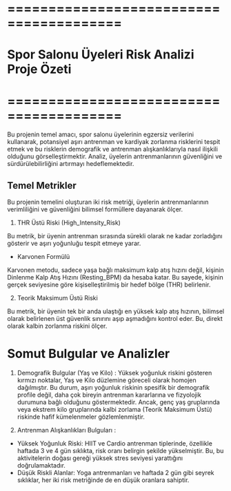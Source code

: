 # ========================================
# Spor Salonu Üyeleri Risk Analizi Proje Özeti
# ========================================
Bu projenin temel amacı, spor salonu üyelerinin egzersiz verilerini kullanarak, potansiyel aşırı antrenman ve kardiyak zorlanma risklerini tespit etmek ve bu risklerin demografik ve antrenman alışkanlıklarıyla nasıl ilişkili olduğunu görselleştirmektir. Analiz, üyelerin antrenmanlarının güvenliğini ve sürdürülebilirliğini artırmayı hedeflemektedir.

## Temel Metrikler
Bu projenin temelini oluşturan iki risk metriği, üyelerin antrenmanlarının verimliliğini ve güvenliğini bilimsel formüllere dayanarak ölçer.

1. THR Üstü Riski (High_Intensity_Risk)

Bu metrik, bir üyenin antrenman sırasında sürekli olarak ne kadar zorladığını gösterir ve aşırı yoğunluğu tespit etmeye yarar.

- Karvonen Formülü

Karvonen metodu, sadece yaşa bağlı maksimum kalp atış hızını değil, kişinin Dinlenme Kalp Atış Hızını (Resting_BPM) da hesaba katar. Bu sayede, kişinin gerçek seviyesine göre kişiselleştirilmiş bir hedef bölge (THR) belirlenir.

2. Teorik Maksimum Üstü Riski

Bu metrik, bir üyenin tek bir anda ulaştığı en yüksek kalp atış hızının, bilimsel olarak belirlenen üst güvenlik sınırını aşıp aşmadığını kontrol eder. Bu, direkt olarak kalbin zorlanma riskini ölçer.

# Somut Bulgular ve Analizler

1. Demografik Bulgular (Yaş ve Kilo) : Yüksek yoğunluk riskini gösteren kırmızı noktalar, Yaş ve Kilo düzlemine göreceli olarak homojen dağılmıştır. Bu durum, aşırı yoğunluk riskinin spesifik bir demografik profile değil, daha çok bireyin antrenman kararlarına ve fizyolojik durumuna bağlı olduğunu göstermektedir. Ancak, genç yaş gruplarında veya ekstrem kilo gruplarında kalbi zorlama (Teorik Maksimum Üstü) riskinde hafif kümelenmeler gözlemlenmiştir.

2. Antrenman Alışkanlıkları Bulguları :

- Yüksek Yoğunluk Riski: HIIT ve Cardio antrenman tiplerinde, özellikle haftada 3 ve 4 gün sıklıkta, risk oranı belirgin şekilde yükselmiştir. Bu, bu aktivitelerin doğası gereği yüksek stres seviyesi yarattığını doğrulamaktadır.
- Düşük Riskli Alanlar: Yoga antrenmanları ve haftada 2 gün gibi seyrek sıklıklar, her iki risk metriğinde de en düşük oranlara sahiptir.
